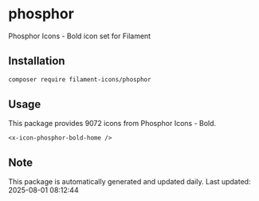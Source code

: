 # phosphor

Phosphor Icons - Bold icon set for Filament

## Installation

```bash
composer require filament-icons/phosphor
```

## Usage

This package provides 9072 icons from Phosphor Icons - Bold.

```blade
<x-icon-phosphor-bold-home />
```

## Note

This package is automatically generated and updated daily.
Last updated: 2025-08-01 08:12:44
